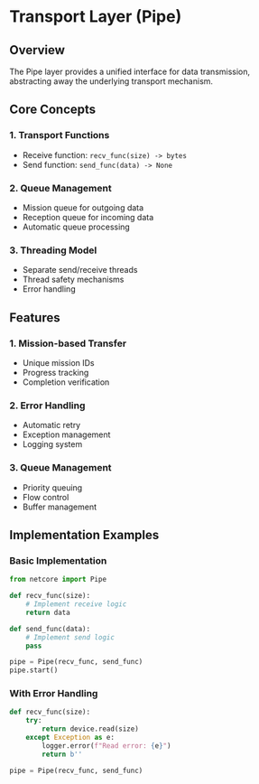 # Transport Layer (Pipe)

## Overview
The Pipe layer provides a unified interface for data transmission, abstracting away the underlying transport mechanism.

## Core Concepts

### 1. Transport Functions
- Receive function: `recv_func(size) -> bytes`
- Send function: `send_func(data) -> None`

### 2. Queue Management
- Mission queue for outgoing data
- Reception queue for incoming data
- Automatic queue processing

### 3. Threading Model
- Separate send/receive threads
- Thread safety mechanisms
- Error handling

## Features

### 1. Mission-based Transfer
- Unique mission IDs
- Progress tracking
- Completion verification

### 2. Error Handling
- Automatic retry
- Exception management
- Logging system

### 3. Queue Management
- Priority queuing
- Flow control
- Buffer management

## Implementation Examples

### Basic Implementation
```python
from netcore import Pipe

def recv_func(size):
    # Implement receive logic
    return data

def send_func(data):
    # Implement send logic
    pass

pipe = Pipe(recv_func, send_func)
pipe.start()
```

### With Error Handling
```python
def recv_func(size):
    try:
        return device.read(size)
    except Exception as e:
        logger.error(f"Read error: {e}")
        return b''

pipe = Pipe(recv_func, send_func)
``` 